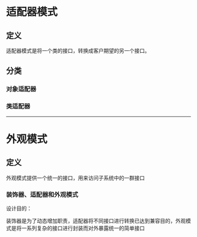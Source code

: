 # 适配器模式

## 定义

适配器模式是将一个类的接口，转换成客户期望的另一个接口。

## 分类

### 对象适配器

### 类适配器

---

# 外观模式

## 定义

外观模式提供一个统一的接口，用来访问子系统中的一群接口

### 装饰器、适配器和外观模式

设计目的：

装饰器是为了动态增加职责，适配器将不同接口进行转换已达到兼容目的，外观模式是将一系列复杂的接口进行封装而对外暴露统一的简单接口